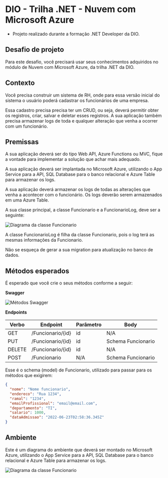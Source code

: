 # DIO - Trilha .NET - Nuvem com Microsoft Azure

* Projeto realizado durante a formação .NET Developer da DIO.

## Desafio de projeto
Para este desafio, você precisará usar seus conhecimentos adquiridos no módulo de Nuvem com Microsoft Azure, da trilha .NET da DIO.

## Contexto
Você precisa construir um sistema de RH, onde para essa versão inicial do sistema o usuário poderá cadastrar os funcionários de uma empresa. 

Essa cadastro precisa precisa ter um CRUD, ou seja, deverá permitir obter os registros, criar, salvar e deletar esses registros. A sua aplicação também precisa armazenar logs de toda e qualquer alteração que venha a ocorrer com um funcionário.

## Premissas
A sua aplicação deverá ser do tipo Web API, Azure Functions ou MVC, fique a vontade para implementar a solução que achar mais adequado.

A sua aplicação deverá ser implantada no Microsoft Azure, utilizando o App Service para a API, SQL Database para o banco relacional e Azure Table para armazenar os logs.

A sua aplicação deverá armazenar os logs de todas as alterações que venha a acontecer com o funcionário. Os logs deverão serem armazenados em uma Azure Table.

A sua classe principal, a classe Funcionario e a FuncionarioLog, deve ser a seguinte:

![Diagrama da classe Funcionario](Imagens/diagrama_classe.png)

A classe FuncionarioLog é filha da classe Funcionario, pois o log terá as mesmas informações da Funcionario.

Não se esqueça de gerar a sua migration para atualização no banco de dados.

## Métodos esperados
É esperado que você crie o seus métodos conforme a seguir:


**Swagger**


![Métodos Swagger](Imagens/swagger.png)


**Endpoints**


| Verbo  | Endpoint                | Parâmetro | Body               |
|--------|-------------------------|-----------|--------------------|
| GET    | /Funcionario/{id}       | id        | N/A                |
| PUT    | /Funcionario/{id}       | id        | Schema Funcionario |
| DELETE | /Funcionario/{id}       | id        | N/A                |
| POST   | /Funcionario            | N/A       | Schema Funcionario |

Esse é o schema (model) de Funcionario, utilizado para passar para os métodos que exigirem:

```json
{
  "nome": "Nome funcionario",
  "endereco": "Rua 1234",
  "ramal": "1234",
  "emailProfissional": "email@email.com",
  "departamento": "TI",
  "salario": 1000,
  "dataAdmissao": "2022-06-23T02:58:36.345Z"
}
```

## Ambiente
Este é um diagrama do ambiente que deverá ser montado no Microsoft Azure, utilizando o App Service para a API, SQL Database para o banco relacional e Azure Table para armazenar os logs.

![Diagrama da classe Funcionario](Imagens/diagrama_api.png)
